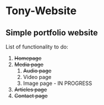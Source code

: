 # Tony-Website
## Simple portfolio website

List of functionality to do:

1. ~~Homepage~~
2. ~~Media page~~
	1. ~~Audio page~~
	2. Video page
	3. Image page - IN PROGRESS
3. ~~Articles page~~
4. ~~Contact page~~
